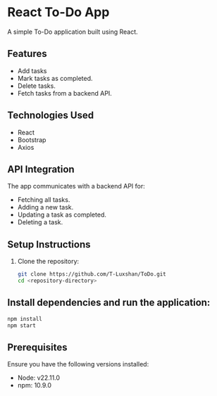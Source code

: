 # React To-Do App

A simple To-Do application built using React.

## Features
- Add tasks
- Mark tasks as completed.
- Delete tasks.
- Fetch tasks from a backend API.

## Technologies Used
- React
- Bootstrap
- Axios

## API Integration
The app communicates with a backend API for:

- Fetching all tasks.
- Adding a new task.
- Updating a task as completed.
- Deleting a task.

## Setup Instructions
1. Clone the repository:
   ```bash
   git clone https://github.com/T-Luxshan/ToDo.git
   cd <repository-directory>

## Install dependencies and run the application:
```bash
npm install
npm start
```
## Prerequisites
Ensure you have the following versions installed:

- Node: v22.11.0
- npm: 10.9.0

